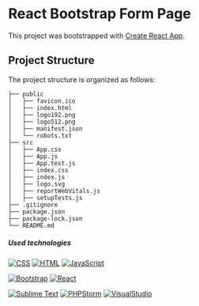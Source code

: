 # React Bootstrap Form Page

This project was bootstrapped with [Create React App](https://github.com/facebook/create-react-app).

## Project Structure

The project structure is organized as follows:

```
├── public
│   ├── favicon.ico
│   ├── index.html
│   ├── logo192.png
│   ├── logo512.png
│   ├── manifest.json
│   └── robots.txt
├── src
│   ├── App.css
│   ├── App.js
│   ├── App.test.js
│   ├── index.css
│   ├── index.js
│   ├── logo.svg
│   ├── reportWebVitals.js
│   ├── setupTests.js
├── .gitignore
├── package.json
├── package-lock.json
└── README.md 
```

##### Used technologies

[![CSS](https://img.shields.io/badge/CSS-★★★★-blue)](https://www.w3.org/Style/CSS/Overview.en.html)
[![HTML](https://img.shields.io/badge/HTML-★★★★-orange)](https://html.com/)
[![JavaScript](https://img.shields.io/badge/javascript-%23323330.svg?style=for-the-badge&logo=javascript&logoColor=%23F7DF1E)](https://www.javascript.com/)

[![Bootstrap](https://img.shields.io/badge/bootstrap-%23563D7C.svg?style=for-the-badge&logo=bootstrap&logoColor=white)](https://getbootstrap.com)
[![React](https://img.shields.io/badge/-ReactJs-61DAFB?logo=react&logoColor=white&style=for-the-badge)](https://en.react.dev/)

[![Sublime Text](https://img.shields.io/badge/sublime_text-%23575757.svg?style=for-the-badge&logo=sublime-text&logoColor=important)](https://www.sublimetext.com/)
[![PHPStorm](https://img.shields.io/badge/-PHPStorm-181717?style=for-the-badge&logo=phpstorm&logoColor=white)](https://www.jetbrains.com/phpstorm/)
[![VisualStudio](https://img.shields.io/badge/Visual_Studio-5C2D91?style=for-the-badge&logo=visual%20studio&logoColor=white)](https://visualstudio.microsoft.com/)
